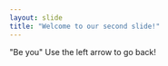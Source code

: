 ```yaml
---
layout: slide
title: "Welcome to our second slide!"
---
```

"Be you"
Use the left arrow to go back!
